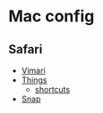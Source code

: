 # Mac config 

## Safari 

- [Vimari](https://apps.apple.com/us/app/vimari/id1480933944?mt=12)
- [Things](https://culturedcode.com/things/)
  - [shortcuts](https://culturedcode.com/things/support/articles/2785159/)
- [Snap](https://apps.apple.com/us/app/snap/id418073146?mt=12)

